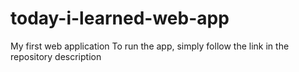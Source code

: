 # today-i-learned-web-app
My first web application
To run the app, simply follow the link in the repository description
